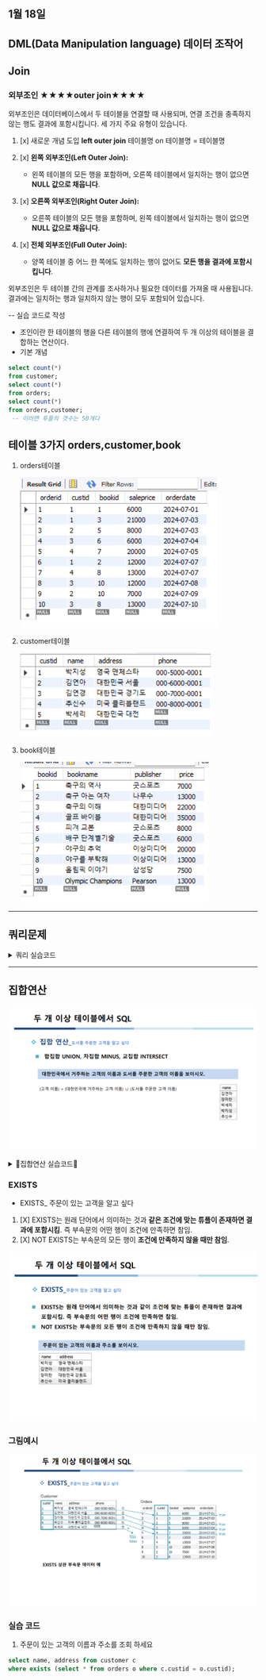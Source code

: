 ## 1월 18일 
## DML(Data Manipulation language) 데이터 조작어 
## Join
### 외부조인 ★★★★outer join★★★★
외부조인은 데이터베이스에서 두 테이블을 연결할 때 사용되며, 연결 조건을 충족하지 않는 행도 결과에 포함시킵니다. 세 가지 주요 유형이 있습니다.
1. [x] 새로운 개념 도입 **left outer join** 테이블명 on 테이블명 = 테이블명

1. [x] **왼쪽 외부조인(Left Outer Join):**
   - 왼쪽 테이블의 모든 행을 포함하며, 오른쪽 테이블에서 일치하는 행이 없으면 **NULL 값으로 채웁니다**.

2. [x] **오른쪽 외부조인(Right Outer Join):**
   - 오른쪽 테이블의 모든 행을 포함하며, 왼쪽 테이블에서 일치하는 행이 없으면 **NULL 값으로 채웁니다**.

3. [x] **전체 외부조인(Full Outer Join):**
   - 양쪽 테이블 중 어느 한 쪽에도 일치하는 행이 없어도 **모든 행을 결과에 포함시킵니다**.

외부조인은 두 테이블 간의 관계를 조사하거나 필요한 데이터를 가져올 때 사용됩니다. 결과에는 일치하는 행과 일치하지 않는 행이 모두 포함되어 있습니다.

-- 실습 코드로 작성 


- 조인이란 한 테이블의 행을 다른 테이블의 행에 연결하여 두 개 이상의 테이블을 결합하는 연산이다.
- 기본 개념 
```sql
select count(*)
from customer;
select count(*)
from orders;
select count(*)
from orders,customer;
 -- 이러면 투플의 갯수는 50개다 
```

## 테이블 3가지 orders,customer,book
1. orders테이블

   ![img](./orders.png)
2. customer테이블

   ![img](./customer.png)
3. book테이블

   ![img](./book.png)

---
## 쿼리문제 
<details>
<summary>쿼리 실습코드   </summary>
<div markdown="1">

1. 고객과 고객의 주문에 관한 데이터를 모두 보이시오 
```sql
select * 
from book b, customer c , orders o
where c.custid = o.custid and b.bookid = o.bookid;

```

2. 고객과 고객의 주문에 관한 데이터를  고객 번호 순으로 정렬하시오 

```sql
select *  -- 3번     ※코드를 읽는 순서 
from book b, customer c , orders o --1번 
where c.custid = o.custid and b.bookid = o.bookid; -- 2번
order by o.custid; -- 4번 
 
```

3. 고객의 이름과 고객이 주문한 도서의 판매가격을 검색하시오 
```sql
 select name , saleprice
from customer c , orders o 
where c.custid = o.custid;

```
4. 고객별로 주문한 모든 도서의 총 판매액을 구하고 고객별로 정렬하시오 그리고 나서 이름순으로 정렬 
```sql
elect name, sum(saleprice) "총 판매액"
from customer c , orders o
where c.custid = o.custid 
group by c.name
order by c.name;


```


5. 고객의 이름과 고객이 주문한 도서의 이름을 구하시오 
```sql
select name, bookname
from customer c, book b, orders o
where c.custid = o.custid and b.bookid = o.bookid;
```

6. 가격이 20000원 이상인 도서를 주문한 고객의 이름과 도서의 이름을 구하시오 
```sql
select name,bookname
from customer c, book b, orders o
where c.custid = o.custid and b.bookid = o.bookid and b.price =20000;

```
7. 도서를 구매하지 않은 고객을 포함하여 고객의 이름과 고객이 주문한 도서의 판매가격을 구하시오

```sql
select c.name , o.saleprice
from customer c, orders o
where c.custid = o.custid;

```

8. 가장 비싼 도서의 이름을 검색 하시오 (Subquery작성해서)
 - max(속성)집계함수 사용 
```sql
select bookname
from book
where price = (select max(price) from book);
```
9. 도서를 구매한 적이 있는 고객의 이름을 검색 하시오
- ?? 다시한번 볼것 
```sql
select c.name
from customer c
where custid in (select custid from orders);

```
10. 대한 미디어에서 출판한 도서를 구매한 고객의 이름을 보시오
```sql
select name
from customer c, order o, book b
where b.publisher = '대한미디어' and o.custid = 
 
-- 나는 이렇게 하려고 했는데 
-- 더 간단한 코드가 있었다.
select name 
from customer 
where custid in(
select custid from orders where bookid in(
select bookid from book where publisher = '대한미디어'));
```

11. 출판사별로 출판사의 평균도서 가격보다 비싼 도서를 조회하시오
- 이건 조인으로 풀기 힘들다 
- 하위 부속질의가 있어야 한다.
- 책에 대한 부속질의를 구해야 한다.
```sql
select b1.bookname
from book b1
where b1.price > 
(select avg(b2.price) from book b2 where b2.publisher = b1.publisher);

```
 - 여기서는 출판사의 평균도서가격이 없기 때문에 즉, 그 조건이 없이 때문에 
 그것에 대한 데이터를 새로 만들어서 추력을 하기 위해서 상위부속,하위부속을 만든것이다. 

12. 도서를 가격의 내림차순으로 검색하고 가격이 같으면 출산파를 오름차순
```sql
select * 
from book 
order by price desc, publisher desc;

 
 ```
13. 고객이 주문한 도서의 총 판매액을 구하시오
```sql
select sum(saleprice) as '총 도서구매액' 
from orders;
 
```
14.  2번 김연아 고객이 주문한 도서의 총 판매액을 출력하시오 출력시 총 판매액으로 컬럼명 표시

```sql
select custid, sum(saleprice) as '총 판매액'
from orders
where custid like 2;

```
15. 고객이 주문한 도서의 총판매액, 평균값, 최저가를 구하시오. (출력시 각 필드명을 제시한 필드명으로 표시)
```sql
 select sum(saleprice) as '총판매액', avg(saleprice*1.0) as "평균값", min(saleprice) as '최저가'
from orders;
```
16. 서점의 도서 판매 건수를 구하시오.
```sql
select count(orderid)
from orders;

```
17. 가격이 8,000원 이상인 도서를 구매한 고객에 대하여 고객별 주문 도서의 총수량을 구하시오. 단, 2권 이상일 경우만 출력하시오.
```sql
select custid, count(*) from orders where saleprice >= 8000
group by custid having count(*) >= 2;

```

18. 가장 비싼 도서의 이름을 검색하시오
```sql
select bookname
from book
where price=(select max(price) from book);
===========================다른풀이
select bookname from book order by price desc limit 1;


```

19. 도서를 구매한 적이 있는 고객의 이름을 검색하시오
```sql
select name
from customer
where custid in (select custid from orders);
===========================다른풀이(조인문을 이용한 풀이)
SELECT distinct customer.name
FROM customer
JOIN orders ON customer.custid = orders.custid;
=========================(XXXXX)-- 이것은 중복값을 같이 출력하므로 X distinct 필요 
SELECT customer.name  
FROM customer
JOIN orders ON customer.custid = orders.custid;

```

20. '대한 미디어'에서 출판한 도서를 구매한 고객의 이름을 나타내시오
```sql
select name 
from customer 
where custid in (
select custid from orders where bookid in (
select bookid from book where publisher = '대한미디어'));

```
</div>
</details>

---
## 집합연산 
### 
![img](./집합연산.png)
<details>
<summary>🐝집합연산 실습코드🐝    </summary>
<div markdown="1">

1. 대한민국에서 거주하는 고객의 이름과 도서를 주문한 고객의 이름을 보이시오.

```sql

select name '대한민국에서 거주하는 고객의 이름', name '도서를 주문한 고객의 이름'
from customer 
where address like '대한민국%' and name in
(select name from customer where custid in(select custid from orders));
```

2. 대한민국에서 거주하는 고객의 이름에서 도서를 주문한 고객의 이름을 뺴고 조회하시오
```sql
select name 
from customer 
where address like '대한민국%' and name not in
(select name from customer where custid in(select custid from orders));

```

3. 대한민국에서 거주하는 고객중 도서를 주문한 고객을 조회하시오
```sql
select name 
from customer 
where address like '대한민국%' and name in
(select name from customer where custid in(select custid from orders));


```


</div>
</details>

### EXISTS

- EXISTS_ 주문이 있는 고객을 알고 싶다 
1. [X] EXISTS는 원래 단어에서 의미하는 것과 **같은 조건에 맞는 튜플이 존재하면 결과에 포함시킴**. 즉 부속문의 어떤 행이 조건에 만족하면 참임.
2. [X] NOT EXISTS는 부속문의 모든 행이 **조건에 만족하지 않을 때만 참임**.

![img](./EXISTS.png)

### 그림예시 

![img](./EXISTS그림예시.png)

### 실습 코드 
1. 주문이 있는 고객의 이름과 주소를 조회 하세요 
```sql
select name, address from customer c 
where exists (select * from orders o where c.custid = o.custid);
```




